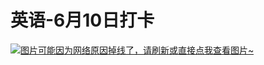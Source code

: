 # 英语-6月10日打卡

[![图片可能因为网络原因掉线了，请刷新或直接点我查看图片~](https://cdn.jsdelivr.net/gh/ylsislove/image-home/test/20210610235333.jpg)](https://cdn.jsdelivr.net/gh/ylsislove/image-home/test/20210610235333.jpg)
